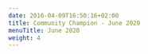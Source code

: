 ```yaml
---
date: 2016-04-09T16:50:16+02:00
title: Community Champion - June 2020
menuTitle: June 2020
weight: 4
---
```


